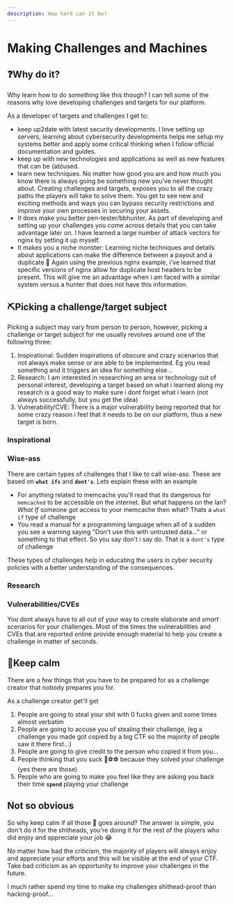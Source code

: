 ```yaml
---
description: How hard can it be?
---
```


# Making Challenges and Machines

## ❓Why do it?

Why learn how to do something like this though? I can tell some of the reasons why love developing challenges and targets for our platform.

As a developer of targets and challenges I get to:

* keep up2date with latest security developments. I love setting up servers, learning about cybersecurity developments helps me setup my systems better and apply some critical thinking when I follow official documentation and guides.
* keep up with new technologies and applications as well as new features that can be (ab)used.
* learn new techniques. No matter how good you are and how much you know there is always going be something new you've never thought about. Creating challenges and targets, exposes you to all the crazy paths the players will take to solve them. You get to see new and exciting methods and ways you can bypass security restrictions and improve your own processes in securing your assets.
* It does make you better pen-tester/bbhunter. As part of developing and setting up your challenges you come across details that you can take advantage later on. I have learned a large number of attack vectors for nginx by setting it up myself.
* It makes you a niche monster: Learning niche techniques and details about applications can make the difference between a payout and a duplicate 🤣 Again using the previous nginx example, i've learned that specific versions of nginx allow for duplicate host headers to be present. This will give me an advantage when i am faced with a similar system versus a hunter that does not have this information.

## ⛏️Picking a challenge/target subject

Picking a subject may vary from person to person, however, picking a challenge or target subject for me usually revolves around one of the following three:

1. Inspirational: Sudden inspirations of obscure and crazy scenarios that not always make sense or are able to be implemented. Eg you read something and it triggers an idea for something else...
2. Research: I am interested in researching an area or technology out of personal interest, developing a target based on what i learned along my research is a good way to make sure i dont forget what i learn (not always successfully, but you get the idea)
3. Vulnerability/CVE: There is a major vulnerability being reported that for some crazy reason i feel that it needs to be on our platform, thus a new target is born.

### Inspirational

### Wise-ass

There are certain types of challenges that I like to call wise-ass. These are based on **`what ifs`** and **`dont's`**. Lets explain these with an example

* For anything related to memcache you'll read that its dangerous for `memcached` to be accessible on the internet. But what happens on the lan? _What If_ someone got access to your memcache then what? Thats a `what if` type of challenge
* You read a manual for a programming language when all of a sudden you see a warning saying "Don't use this with untrusted data..." or something to that effect. So you say don't i say do. That is a `dont's` type of challenge

These types of challenges help in educating the users in cyber security policies with a better understanding of the consequences.

### Research

### Vulnerabilities/CVEs

You dont always have to all out of your way to create elaborate and _smart_ scenarios for your challenges. Most of the times the vulnerabilities and CVEs that are reported online provide enough material to help you create a challenge in matter of seconds.

## 🤬Keep calm

There are a few things that you have to be prepared for as a challenge creator that nobody prepares you for.

As a challenge creator get'll get

1. People are going to steal your shit with 0 fucks given and some times almost verbatim
2. People are going to accuse you of stealing their challenge, (eg a challenge you made got copied by a big CTF so the majority of people saw it there first...)
3. People are going to give credit to the person who copied it from you...
4. People thinking that you suck 🐒⚽⚽ because they solved your challenge (yes there are those)
5. People who are going to make you feel like they are asking you back their time **`spend`** playing your challenge

## Not so obvious

So why keep calm if all those 💩 goes around? The answer is simple, you don't do it for the shitheads, you're doing it for the rest of the players who did enjoy and appreciate your job 😂

No matter how bad the criticism, the majority of players will always enjoy and appreciate your efforts and this will be visible at the end of your CTF. Take bad criticism as an opportunity to improve your challenges in the future.

I much rather spend my time to make my challenges shithead-proof than hacking-proof...
